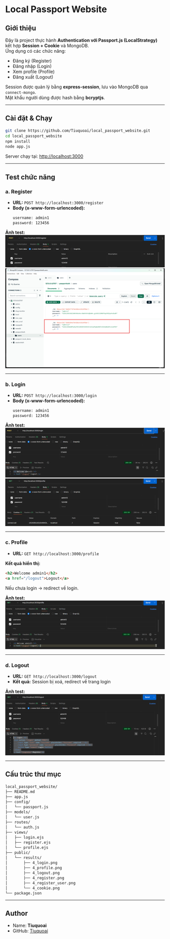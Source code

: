# Local Passport Website

## Giới thiệu
Đây là project thực hành **Authentication với Passport.js (LocalStrategy)** kết hợp **Session + Cookie** và MongoDB.  
Ứng dụng có các chức năng:
- Đăng ký (Register)  
- Đăng nhập (Login)  
- Xem profile (Profile)  
- Đăng xuất (Logout)

Session được quản lý bằng **express-session**, lưu vào MongoDB qua `connect-mongo`.  
Mật khẩu người dùng được hash bằng **bcryptjs**.

---

## Cài đặt & Chạy

```bash
git clone https://github.com/Tiuquoai/local_passport_website.git
cd local_passport_website
npm install
node app.js
```

Server chạy tại: [http://localhost:3000](http://localhost:3000)

---

## Test chức năng

### a. Register  
- **URL:** `POST http://localhost:3000/register`  
- **Body (x-www-form-urlencoded):**
  ```
  username: admin1
  password: 123456
  ```  

**Ảnh test:**  
![Register Form](public/results/4_register.png)  
![User in DB](public/results/4_register_user.png)

---

### b. Login  
- **URL:** `POST http://localhost:3000/login`  
- **Body (x-www-form-urlencoded):**
  ```
  username: admin1
  password: 123456
  ```  

**Ảnh test:**  
![Login](public/results/4_login.png)  
![Cookie](public/results/4_cookie.png)

---

### c. Profile  
- **URL:** `GET http://localhost:3000/profile`  

**Kết quả hiển thị:**  
```html
<h2>Welcome admin1</h2>
<a href="/logout">Logout</a>
```  

Nếu chưa login → redirect về login.  

**Ảnh test:**  
![Profile](public/results/4_profile.png)

---

### d. Logout  
- **URL:** `GET http://localhost:3000/logout`  
- **Kết quả:** Session bị xoá, redirect về trang login  

**Ảnh test:**  
![Logout](public/results/4_logout.png)

---

## Cấu trúc thư mục

```
local_passport_website/
├── README.md
├── app.js
├── config/
│   └── passport.js
├── models/
│   └── user.js
├── routes/
│   └── auth.js
├── views/
│   ├── login.ejs
│   ├── register.ejs
│   └── profile.ejs
├── public/
│   └── results/
│       ├── 4_login.png
│       ├── 4_profile.png
│       ├── 4_logout.png
│       ├── 4_register.png
│       ├── 4_register_user.png
│       └── 4_cookie.png
└── package.json
```

---

## Author
- Name: **Tiuquoai**  
- GitHub: [Tiuquoai](https://github.com/Tiuquoai)
